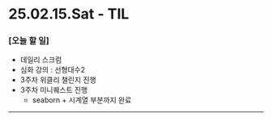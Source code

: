 # 25.02.15.Sat - TIL

### [오늘 할 일]

- 데일리 스크럼
- 심화 강의 : 선형대수2
- 3주차 위클리 챌린지 진행
- 3주차 미니퀘스트 진행
     - seaborn + 시계열 부분까지 완료

---

